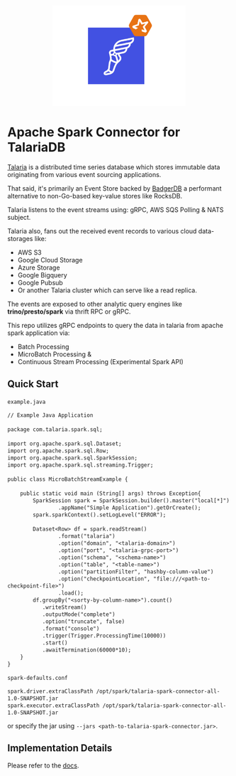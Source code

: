 <div align="center">
    <img width="300" height="225" src="assets/talaria-spark-logo.png">
</div>

# Apache Spark Connector for TalariaDB

[Talaria](https://www.github.com/talariadb/talaria) is a distributed time 
series database which stores immutable data originating from various event
sourcing applications.

That said, it's primarily an Event Store backed by [BadgerDB](https://github.com/dgraph-io/badger) a performant alternative to non-Go-based key-value stores like RocksDB.

Talaria listens to the event streams using: gRPC, AWS SQS Polling & NATS subject.

Talaria also, fans out the received event records to various cloud data-storages like:
 - AWS S3
 - Google Cloud Storage
 - Azure Storage
 - Google Bigquery
 - Google Pubsub
 - Or another Talaria cluster which can serve like a read replica.

The events are exposed to other analytic query engines like <b>trino/presto/spark</b> via thrift RPC or gRPC.

This repo utilizes gRPC endpoints to query the data in talaria from apache spark application via:
 - Batch Processing
 - MicroBatch Processing &
 - Continuous Stream Processing (Experimental Spark API)

## Quick Start

`example.java`

```
// Example Java Application

package com.talaria.spark.sql;

import org.apache.spark.sql.Dataset;
import org.apache.spark.sql.Row;
import org.apache.spark.sql.SparkSession;
import org.apache.spark.sql.streaming.Trigger;

public class MicroBatchStreamExample {

    public static void main (String[] args) throws Exception{
        SparkSession spark = SparkSession.builder().master("local[*]")
                .appName("Simple Application").getOrCreate();
        spark.sparkContext().setLogLevel("ERROR");

        Dataset<Row> df = spark.readStream()
                .format("talaria")
                .option("domain", "<talaria-domain>")
                .option("port", "<talaria-grpc-port>")
                .option("schema", "<schema-name>")
                .option("table", "<table-name>")
                .option("partitionFilter", "hashby-column-value")
                .option("checkpointLocation", "file:///<path-to-checkpoint-file>")
                .load();
        df.groupBy("<sorty-by-column-name>").count()
           .writeStream()
           .outputMode("complete")
           .option("truncate", false)
           .format("console")
           .trigger(Trigger.ProcessingTime(10000))
           .start()
           .awaitTermination(60000*10);
    }
}
```

`spark-defaults.conf`

```
spark.driver.extraClassPath /opt/spark/talaria-spark-connector-all-1.0-SNAPSHOT.jar
spark.executor.extraClassPath /opt/spark/talaria-spark-connector-all-1.0-SNAPSHOT.jar
```

or specify the jar using `--jars <path-to-talaria-spark-connector.jar>`.


## Implementation Details

Please refer to the [docs](./docs/overview.md).